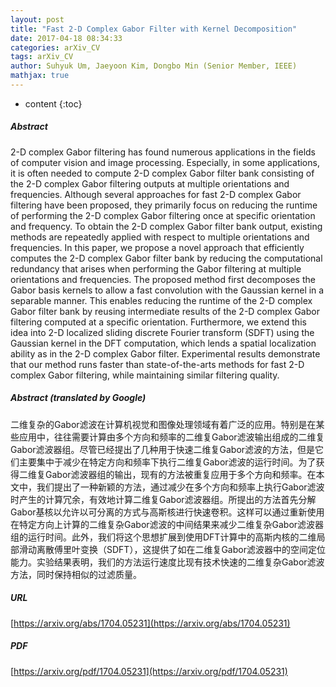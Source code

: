 ```yaml
---
layout: post
title: "Fast 2-D Complex Gabor Filter with Kernel Decomposition"
date: 2017-04-18 08:34:33
categories: arXiv_CV
tags: arXiv_CV
author: Suhyuk Um, Jaeyoon Kim, Dongbo Min (Senior Member, IEEE)
mathjax: true
---
```


* content
{:toc}

##### Abstract
2-D complex Gabor filtering has found numerous applications in the fields of computer vision and image processing. Especially, in some applications, it is often needed to compute 2-D complex Gabor filter bank consisting of the 2-D complex Gabor filtering outputs at multiple orientations and frequencies. Although several approaches for fast 2-D complex Gabor filtering have been proposed, they primarily focus on reducing the runtime of performing the 2-D complex Gabor filtering once at specific orientation and frequency. To obtain the 2-D complex Gabor filter bank output, existing methods are repeatedly applied with respect to multiple orientations and frequencies. In this paper, we propose a novel approach that efficiently computes the 2-D complex Gabor filter bank by reducing the computational redundancy that arises when performing the Gabor filtering at multiple orientations and frequencies. The proposed method first decomposes the Gabor basis kernels to allow a fast convolution with the Gaussian kernel in a separable manner. This enables reducing the runtime of the 2-D complex Gabor filter bank by reusing intermediate results of the 2-D complex Gabor filtering computed at a specific orientation. Furthermore, we extend this idea into 2-D localized sliding discrete Fourier transform (SDFT) using the Gaussian kernel in the DFT computation, which lends a spatial localization ability as in the 2-D complex Gabor filter. Experimental results demonstrate that our method runs faster than state-of-the-arts methods for fast 2-D complex Gabor filtering, while maintaining similar filtering quality.

##### Abstract (translated by Google)
二维复杂的Gabor滤波在计算机视觉和图像处理领域有着广泛的应用。特别是在某些应用中，往往需要计算由多个方向和频率的二维复Gabor滤波输出组成的二维复Gabor滤波器组。尽管已经提出了几种用于快速二维复Gabor滤波的方法，但是它们主要集中于减少在特定方向和频率下执行二维复Gabor滤波的运行时间。为了获得二维复Gabor滤波器组的输出，现有的方法被重复应用于多个方向和频率。在本文中，我们提出了一种新颖的方法，通过减少在多个方向和频率上执行Gabor滤波时产生的计算冗余，有效地计算二维复Gabor滤波器组。所提出的方法首先分解Gabor基核以允许以可分离的方式与高斯核进行快速卷积。这样可以通过重新使用在特定方向上计算的二维复杂Gabor滤波的中间结果来减少二维复杂Gabor滤波器组的运行时间。此外，我们将这个思想扩展到使用DFT计算中的高斯内核的二维局部滑动离散傅里叶变换（SDFT），这提供了如在二维复Gabor滤波器中的空间定位能力。实验结果表明，我们的方法运行速度比现有技术快速的二维复杂Gabor滤波方法，同时保持相似的过滤质量。

##### URL
[https://arxiv.org/abs/1704.05231](https://arxiv.org/abs/1704.05231)

##### PDF
[https://arxiv.org/pdf/1704.05231](https://arxiv.org/pdf/1704.05231)

